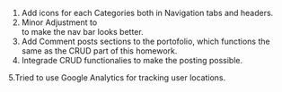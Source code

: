 1. Add icons for each Categories both in Navigation tabs and headers.
2. Minor Adjustment to <nav> to make the nav bar looks better.
3. Add Comment posts sections to the portofolio, which functions the same as the CRUD part of this homework.
4. Integrade CRUD functionalies to make the posting possible.

5.Tried to use Google Analytics for tracking user locations.